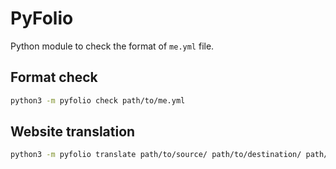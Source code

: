 # PyFolio

Python module to check the format of `me.yml` file.

## Format check

```bash
python3 -m pyfolio check path/to/me.yml
```

## Website translation

```bash
python3 -m pyfolio translate path/to/source/ path/to/destination/ path/to/override/
```